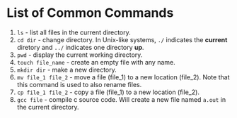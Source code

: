 # List of Common Commands
1. `ls` - list all files in the current directory.
2. `cd dir` - change directory. In Unix-like systems, `./` indicates the **current** diretory and `../` indicates one directory **up**.
3. `pwd` - display the current working directory.
4. `touch file_name` - create an empty file with any name.
5. `mkdir dir` - make a new directory.
6. `mv file_1 file_2` - move a file (file_1) to a new location (file_2). Note that this command is used to also rename files.
7. `cp file_1 file_2` - copy a file (file_1) to a new location (file_2).
8. `gcc file` - compile c source code. Will create a new file named `a.out` in the current directory.